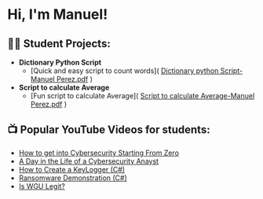 <h1>Hi, I'm Manuel! </h1>

<h2>👨‍💻 Student Projects:</h2>

- <b> Dictionary Python Script</b>
  - [Quick and easy script to count words]( [Dictionary python Script-Manuel Perez.pdf](https://github.com/user-attachments/files/17177150/Dictionary.python.Script-Manuel.Perez.pdf)
 )
 - <b> Script to calculate Average</b>
   - [Fun script to calculate Average]( [Script to calculate Average-Manuel Perez.pdf](https://github.com/user-attachments/files/17177158/Script.to.calculate.Average-Manuel.Perez.pdf)
    )
<h2>📺 Popular YouTube Videos for students:</h2>

- [How to get into Cybersecurity Starting From Zero](https://www.youtube.com/watch?v=a83ASGn_V_s)
- [A Day in the Life of a Cybersecurity Anayst](https://www.youtube.com/watch?v=uHy3oM7NnoU)
- [How to Create a KeyLogger (C#)](https://www.youtube.com/watch?v=N-L9hklSlNk)
- [Ransomware Demonstration (C#)](https://www.youtube.com/watch?v=OfvdQeh79s0)
- [Is WGU Legit?](https://www.youtube.com/watch?v=E2MwRWxDBkA)


<!--

